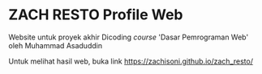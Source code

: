 # ZACH RESTO Profile Web
Website untuk proyek akhir Dicoding <i>course</i> 'Dasar Pemrograman Web' 
oleh Muhammad Asaduddin

Untuk melihat hasil web, buka link https://zachisoni.github.io/zach_resto/
